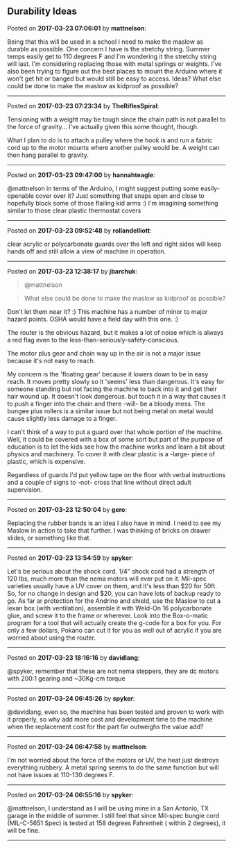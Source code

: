 ## Durability Ideas
Posted on **2017-03-23 07:06:01** by **mattnelson**:

Being that this will be used in a school I need to make the maslow as durable as possible.  One concern I have is the stretchy string.  Summer temps easily get to 110 degrees F and I'm wondering it the stretchy string will last.  I'm considering replacing those with metal springs or weights.  I've also been trying to figure out the best places to mount the Arduino where it won't get hit or banged but would still be easy to access.  Ideas?  What else could be done to make the maslow as kidproof as possible?

---

Posted on **2017-03-23 07:23:34** by **TheRiflesSpiral**:

Tensioning with a weight may be tough since the chain path is not parallel to the force of gravity... I've actually given this some thought, though.



What I plan to do is to attach a pulley where the hook is and run a fabric cord up to the motor mounts where another pulley would be. A weight can then hang parallel to gravity.

---

Posted on **2017-03-23 09:47:00** by **hannahteagle**:

@mattnelson in terms of the Arduino, I might suggest putting some easily-openable cover over it? Just something that snaps open and close to hopefully block some of those flailing kid arms :) I'm imagining something similar to those clear plastic thermostat covers

---

Posted on **2017-03-23 09:52:48** by **rollandelliott**:

clear acrylic or polycarbonate guards over the left and right sides will keep hands off and still allow a view of machine in operation.

---

Posted on **2017-03-23 12:38:17** by **jbarchuk**:

> @mattnelson

> What else could be done to make the maslow as kidproof as possible?

Don't let them near it? :) This machine has a number of minor to major hazard points. OSHA would have a field day with this one. :)

The router is the obvious hazard, but it makes a lot of noise which is always a red flag even to the less-than-seriously-safety-conscious.

The motor plus gear and chain way up in the air is not a major issue because it's not easy to reach.

My concern is the 'floating gear' because it lowers down to be in easy reach. It moves pretty slowly so it 'seems' less than dangerous. It's easy for someone standing but not facing the machine to back into it and get their hair wound up. It doesn't look dangerous. but touch it in a way that causes it to push a finger into the chain and there -will- be a bloody mess. The bungee plus rollers is a similar issue but not being metal on metal would cause slightly less damage to a finger.

I can't think of a way to put a guard over that whole portion of the machine. Well, it could be covered with a box of some sort but part of the  purpose of education is to let the kids see how the machine works and learn a bit about physics and machinery. To cover it with clear plastic is a -large- piece of plastic, which is expensive.

Regardless of guards I'd put yellow tape on the floor with verbal instructions and a couple of signs to -not- cross that line without direct adult supervision.

---

Posted on **2017-03-23 12:50:04** by **gero**:

Replacing the rubber bands is an idea I also have in mind. I need to see my Maslow in action to take that further. I was thinking of bricks on drawer slides, or something like that.

---

Posted on **2017-03-23 13:54:59** by **spyker**:

Let's be serious about the shock cord. 1/4" shock cord had a strength of 120 lbs, much more than the nema motors will ever put on it. Mil-spec varieties usually have a UV cover on them, and it's less than $20 for 50ft. So, for no change in design and $20, you can have lots of backup ready to go.  As far  ar protection for the Andrino and shield, use the Maslow to cut a lexan box (with ventilation), assemble it with Weld-On 16 polycarbonate glue, and screw it to the frame or wherever. Look into the Box-o-matic program for a tool that will actually create the g-code for a box for you. For only a few dollars, Pokano can cut it for you as well out of acrylic if you are worried about using the router.

---

Posted on **2017-03-23 18:16:16** by **davidlang**:

@spyker, remember that these are not nema steppers, they are dc motors with 200:1 gearing and ~30Kg-cm torque

---

Posted on **2017-03-24 06:45:26** by **spyker**:

@davidlang, even so, the machine has been tested and proven to work with it properly, so why add more cost and development time to the machine when the replacement cost for the part far outweighs the value add?

---

Posted on **2017-03-24 06:47:58** by **mattnelson**:

I'm not worried about the force of the motors or UV, the heat just destroys everything rubbery.   A metal spring seems to do the same function but will not have issues at 110-130 degrees F.

---

Posted on **2017-03-24 06:55:16** by **spyker**:

@mattnelson, I understand as I will be using mine in a San Antonio, TX garage in the middle of summer. I still feel that since Mil-spec bungie cord (MIL-C-5651 Spec) is tested at 158 degrees Fahrenheit ( within 2 degrees), it will be fine.

---

